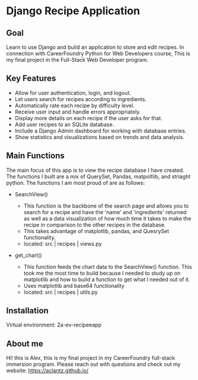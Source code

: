 # Django Recipe Application

## Goal
Learn to use Django and build an application to store and edit recipes. In connection with CareerFoundry Python for Web Developers course, This is my final project in the Full-Stack Web Developer program. 

## Key Features
- Allow for user authentication, login, and logout.
- Let users search for recipes according to ingredients.
- Automatically rate each recipe by difficulty level.
- Receive user input and handle errors appropriately.
- Display more details on each recipe if the user asks for that.
- Add user recipes to an SQLite database.
- Include a Django Admin dashboard for working with database entries.
- Show statistics and visualizations based on trends and data analysis.


## Main Functions
The main focus of this app is to view the recipe database I have created. The functions I built are a mix of QuerySet, Pandas, matpoltlib, and striaght python. The functions I am most proud of are as follows:

- SearchView()
  - This function is the backbone of the search page and allows you to search for a recipe and have the 'name' and 'ingredients' returned as well as a data visualization of how much time it takes to make the recipe in comparison to the other recipes in the database. 
  - This takes advantage of matplotlib, pandas, and QuesrySet functionality.
  - located: src | recipes | views.py

- get_chart()
  - This function feeds the chart data to the SearchView() function. This took me the most time to build because I needed to study up on matplotlib and how to build a function to get what I needed out of it.
  - Uses matplotlib and base64 functionality
  - located: src | recipes | utils.py

## Installation
Virtual environment: 2a-ev-recipeeapp

## About me
Hi! this is Alex, this is my final project in my CareerFoundry full-stack immersion program. Please reach out with questions and check out my website: https://aclantz.github.io/ 

